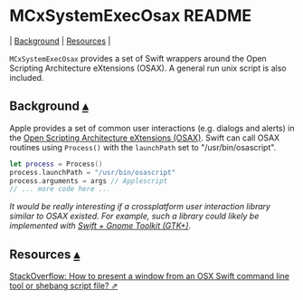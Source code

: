 MCxSystemExecOsax README
========================

<a id="toc"></a>
| [Background](#Background) | [Resources](#Resources) |  

`MCxSystemExecOsax` provides a set of Swift wrappers around the Open Scripting Architecture eXtensions (OSAX).  A general run unix script is also included.

## Background <a id="Background">[▴](#toc)</a>

Apple provides a set of common user interactions (e.g. dialogs and alerts) in the [Open Scripting Architecture eXtensions (OSAX)](https://en.wikipedia.org/wiki/AppleScript#Open_Scripting_Architecture).  Swift can call OSAX routines using `Process()` with the `launchPath` set to "/usr/bin/osascript". 

``` swift
let process = Process()
process.launchPath = "/usr/bin/osascript"
process.arguments = args // Applescript
// ... more code here ...
```

_It would be really interesting if a crossplatform user interaction library similar to OSAX existed. For example, such a library could likely be implemented with [Swift + Gnome Toolkit (GTK+)](https://github.com/search?utf8=✓&q=swift+gtk)._ 

## Resources <a id="Resources">[▴](#toc)</a>

[StackOverflow: How to present a window from an OSX Swift command line tool or shebang script file? ⇗](https://stackoverflow.com/questions/34715691/how-to-present-a-window-from-an-osx-swift-command-line-tool-or-shebang-script-fi?noredirect=1#comment84882697_34715691)
